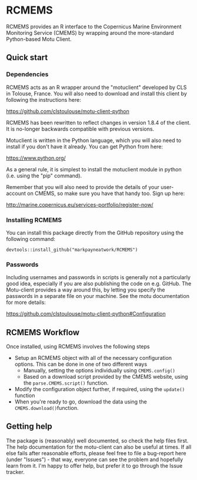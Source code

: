 # RCMEMS
RCMEMS provides an R interface to the Copernicus Marine Environment Monitoring Service (CMEMS) by wrapping around the more-standard Python-based Motu Client.

## Quick start

### Dependencies
RCMEMS acts as an R wrapper around the "motuclient" developed by CLS in Tolouse, France. You will also need to download and install this client by following the instructions here:

https://github.com/clstoulouse/motu-client-python

RCMEMS has been rewritten to reflect changes in version 1.8.4 of the client. It is no-longer backwards compatible with previous versions.

Motuclient is written in the Python language, which you will also need to install if you don't have it already. You can get Python from here:

https://www.python.org/

As a general rule, it is simplest to install the motuclient module in python (i.e. using the "pip" command).

Remember that you will also need to provide the details of your user-account on CMEMS, so make sure you have that handy too. Sign up here: 

http://marine.copernicus.eu/services-portfolio/register-now/

### Installing RCMEMS

You can install this package directly from the GitHub repository using the following command:

```{R}
devtools::install_github("markpayneatwork/RCMEMS")
```
### Passwords

Including usernames and passwords in scripts is generally not a particularly good idea, especially if you are also publishing the code on e.g. GitHub. The Motu-client provides a way around this, by letting you specify the passwords in a separate file on your machine. See the motu documentation for more details:

https://github.com/clstoulouse/motu-client-python#Configuration


## RCMEMS Workflow

Once installed, using RCMEMS involves the following steps

* Setup an RCMEMS object with all of the necessary configuration options. This can be done in one of two different ways
    + Manually, setting the options individually using `CMEMS.config()`
    + Based on a download script provided by the CMEMS website, using the `parse.CMEMS.script()` function.
* Modify the configuration object further, if required, using the `update()` function
* When you're ready to go, download the data using the `CMEMS.download()`function.

## Getting help

The package is (reasonably) well documented, so check the help files first. The help documentation for the motu-client can also be useful at times. If all else fails after reasonable efforts, please feel free to file a bug-report here (under "Issues") - that way, everyone can see the problem and hopefully learn from it. I'm happy to offer help, but prefer it to go through the Issue tracker.

